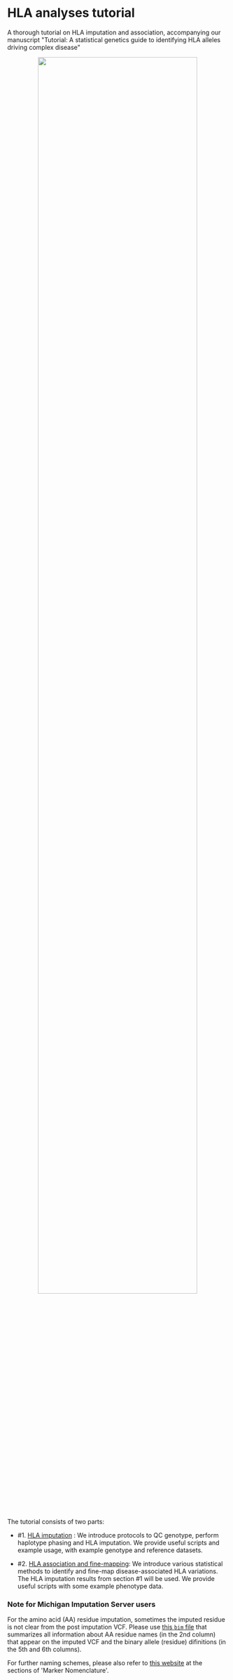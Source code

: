 # HLA analyses tutorial
A thorough tutorial on HLA imputation and association, accompanying our manuscript "Tutorial: A statistical genetics guide to identifying HLA alleles driving complex disease"

<div align="center">
<img src="https://raw.githubusercontent.com/immunogenomics/HLA_analyses_tutorial/main/images/for_web_Overview_v4.png" width=85%>
</div>

The tutorial consists of two parts:
- #1. [HLA imputation](https://github.com/immunogenomics/HLA_analyses_tutorial/blob/main/tutorial_HLAQCImputation.ipynb) : We introduce protocols to QC genotype, perform haplotype phasing and HLA imputation. We provide useful scripts and example usage, with example genotype and reference datasets.

- #2. [HLA association and fine-mapping](https://github.com/immunogenomics/HLA_analyses_tutorial/blob/main/tutorial_association.md): We introduce various statistical methods to identify and fine-map disease-associated HLA variations. The HLA imputation results from section #1 will be used. We provide useful scripts with some example phenotype data.

  

### Note for Michigan Imputation Server users

For the amino acid (AA) residue imputation, sometimes the imputed residue is not clear from the post imputation VCF. Please use [this `bim` file](https://github.com/immunogenomics/HLA_analyses_tutorial/blob/main/data/AA_annotated.bim) that summarizes all information about AA residue names (in the 2nd column) that appear on the imputed VCF and the binary allele (residue) difinitions (in the 5th and 6th columns). 

For further naming schemes, please also refer to [this website](https://software.broadinstitute.org/mpg/snp2hla/makereference_manual.html) at the sections of 'Marker Nomenclature'.  

